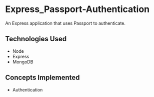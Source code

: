 # Express_Passport-Authentication

An Express application that uses Passport to authenticate.

## Technologies Used

- Node
- Express
- MongoDB

## Concepts Implemented

- Authentication

